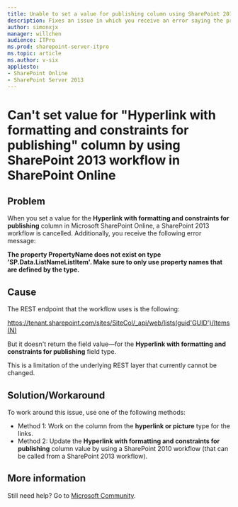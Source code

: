 ```yaml
---
title: Unable to set a value for publishing column using SharePoint 2013 workflow
description: Fixes an issue in which you receive an error saying the property does not exist when setting a value for "Hyperlink with formatting and constraints for publishing" column.
author: simonxjx
manager: willchen
audience: ITPro
ms.prod: sharepoint-server-itpro
ms.topic: article
ms.author: v-six
appliesto:
- SharePoint Online
- SharePoint Server 2013
---
```


# Can't set value for "Hyperlink with formatting and constraints for publishing" column by using SharePoint 2013 workflow in SharePoint Online

## Problem

When you set a value for the **Hyperlink with formatting and constraints for publishing** column in Microsoft SharePoint Online, a SharePoint 2013 workflow is cancelled. Additionally, you receive the following error message:

**The property PropertyName does not exist on type 'SP.Data.ListNameListItem'. Make sure to only use property names that are defined by the type.**

## Cause

The REST endpoint that the workflow uses is the following:

https://tenant.sharepoint.com/sites/SiteCol/_api/web/lists(guid'GUID')/Items(N)

But it doesn't return the field value—for the **Hyperlink with formatting and constraints for publishing** field type.

This is a limitation of the underlying REST layer that currently cannot be changed.

## Solution/Workaround

To work around this issue, use one of the following methods:

- Method 1: Work on the column from the **hyperlink or picture** type for the links.
- Method 2: Update the **Hyperlink with formatting and constraints for publishing** column value by using a SharePoint 2010 workflow (that can be called from a SharePoint 2013 workflow).

## More information

Still need help? Go to [Microsoft Community](https://answers.microsoft.com/).